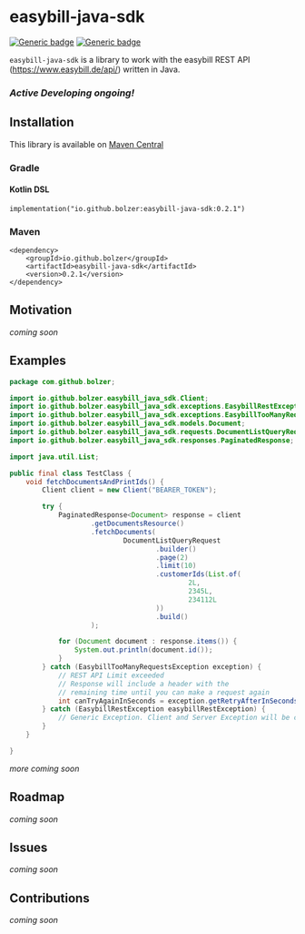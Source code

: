 # easybill-java-sdk
[![Generic badge](https://img.shields.io/badge/Version-0.2.1-important.svg)]()
[![Generic badge](https://img.shields.io/badge/JDK-17-important.svg)]()


`easybill-java-sdk` is a library to work with the easybill REST API (https://www.easybill.de/api/) written in Java.

### *Active Developing ongoing!*

## Installation
This library is available on [Maven Central](https://central.sonatype.com/artifact/io.github.bolzer/easybill-java-sdk)

### Gradle

#### Kotlin DSL 
```
implementation("io.github.bolzer:easybill-java-sdk:0.2.1")
```

### Maven
```
<dependency>
    <groupId>io.github.bolzer</groupId>
    <artifactId>easybill-java-sdk</artifactId>
    <version>0.2.1</version>
</dependency>
```

## Motivation
*coming soon*

## Examples
```java
package com.github.bolzer;

import io.github.bolzer.easybill_java_sdk.Client;
import io.github.bolzer.easybill_java_sdk.exceptions.EasybillRestException;
import io.github.bolzer.easybill_java_sdk.exceptions.EasybillTooManyRequestsException;
import io.github.bolzer.easybill_java_sdk.models.Document;
import io.github.bolzer.easybill_java_sdk.requests.DocumentListQueryRequest;
import io.github.bolzer.easybill_java_sdk.responses.PaginatedResponse;

import java.util.List;

public final class TestClass {
    void fetchDocumentsAndPrintIds() {
        Client client = new Client("BEARER_TOKEN");

        try {
            PaginatedResponse<Document> response = client
                    .getDocumentsResource()
                    .fetchDocuments(
                            DocumentListQueryRequest
                                    .builder()
                                    .page(2)
                                    .limit(10)
                                    .customerIds(List.of(
                                            2L,
                                            2345L,
                                            234112L
                                    ))
                                    .build()
                    );

            for (Document document : response.items()) {
                System.out.println(document.id());
            }
        } catch (EasybillTooManyRequestsException exception) {
            // REST API Limit exceeded
            // Response will include a header with the 
            // remaining time until you can make a request again
            int canTryAgainInSeconds = exception.getRetryAfterInSeconds();
        } catch (EasybillRestException easybillRestException) {
            // Generic Exception. Client and Server Exception will be caught.
        }
    }

}
```


*more coming soon* 

## Roadmap
*coming soon*

## Issues
*coming soon* 

## Contributions
*coming soon* 